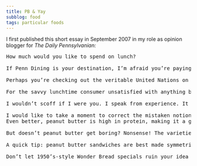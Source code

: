 ```yaml
---
title: PB & Yay
subblog: food
tags: particular foods
---
```


I first published this short essay in September 2007 in my role as opinion blogger for *The Daily Pennsylvanian:*

<!-- MORE -->

<pre class="prose">
How much would you like to spend on lunch?

If Penn Dining is your destination, I’m afraid you’re paying upwards of $10. Oh well – hopefully the money is well spent. 

Perhaps you’re checking out the veritable United Nations on Spruce Street, our army of food trucks. Here you can do a lot better (sorry, freshmen). A delicious afternoon repast is available to you for around $5.  

For the savvy lunchtime consumer unsatisfied with anything but the highest concentration of value, flavor, and nutrition, I have good news. You can enjoy a convenient and fulfilling peanut butter sandwich, complete with beverage, for just about $2.50.

I wouldn’t scoff if I were you. I speak from experience. It is not at all an exaggeration to say that peanut butter got me where I am today. In a Herculean display of devotion, my dad braved six weeks of nothing but peanut butter to pay for my mom’s engagement ring. Throughout grade school, I ate a lunch of peanut butter virtually every day. Even today, I am glad to spurn more sophisticated options in favor of a brown paper bag containing nothing but the letters P, B, and J.

I would like to take a moment to correct the mistaken notion that peanut butter is lacking in nutrition. Many point to its relatively high fat content, about a quarter of your daily allotment per serving. However, peanut butter is over ninety percent peanuts, and peanuts are rich in monounsaturated fat. You know, the kind in olive oil. The good kind.  
Even better, peanut butter is high in protein, making it a great alternative for you plant haters out there. 

But doesn’t peanut butter get boring? Nonsense! The varieties are endless. Peanut butter and strawberry. Peanut butter and raspberry. Peanut butter and fluff. Crunchy. Creamy. Skippy. Jif. Wheat. White. Add chocolate, banana, honey, or granola. With so many options, how could anyone grow tired of such an incredible meal?

A quick tip: peanut butter sandwiches are best made symmetrically. It should be spread on both slices of bread. Do this, and your jam and bread will work out their differences peaceably within your stomach, rather than create a soggy mess within your lunch bag.

Don’t let 1950’s-style Wonder Bread specials ruin your idea of what really can be a satisfying lunch option. Give peanut butter a try. It couldn’t be any worse than the alternative.
</pre>

